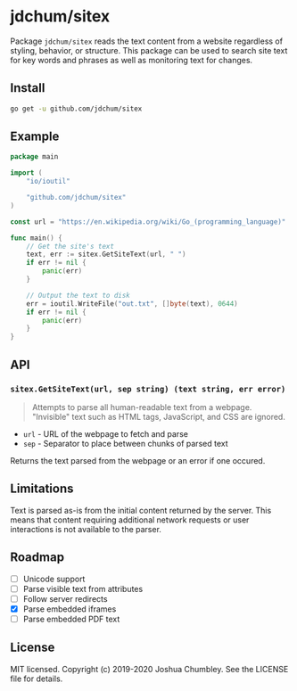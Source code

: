 # jdchum/sitex

Package `jdchum/sitex` reads the text content from a website regardless of styling, behavior, or structure. This package can be used to search site text for key words and phrases as well as monitoring text for changes.

## Install

```sh
go get -u github.com/jdchum/sitex
```

## Example

```go
package main

import (
    "io/ioutil"

    "github.com/jdchum/sitex"
)

const url = "https://en.wikipedia.org/wiki/Go_(programming_language)"

func main() {
    // Get the site's text
    text, err := sitex.GetSiteText(url, " ")
    if err != nil {
        panic(err)
    }

    // Output the text to disk
    err = ioutil.WriteFile("out.txt", []byte(text), 0644)
    if err != nil {
        panic(err)
    }
}

```

## API

### `sitex.GetSiteText(url, sep string) (text string, err error)`

> Attempts to parse all human-readable text from a webpage. "Invisible" text such as HTML tags, JavaScript, and CSS are ignored.

* `url` - URL of the webpage to fetch and parse
* `sep` - Separator to place between chunks of parsed text

Returns the text parsed from the webpage or an error if one occured.

## Limitations

Text is parsed as-is from the initial content returned by the server. This means that content requiring additional network requests or user interactions is not available to the parser.

## Roadmap

* [ ] Unicode support
* [ ] Parse visible text from attributes
* [ ] Follow server redirects
* [x] Parse embedded iframes
* [ ] Parse embedded PDF text

## License

MIT licensed. Copyright (c) 2019-2020 Joshua Chumbley. See the LICENSE file for details.
